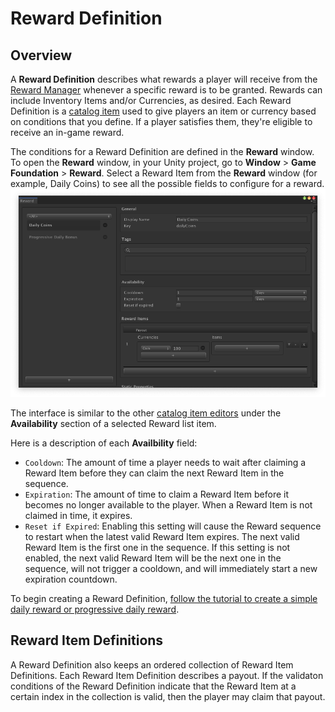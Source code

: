 # Reward Definition

## Overview

A __Reward Definition__ describes what rewards a player will receive from the [Reward Manager](../GameSystems/RewardManager.md) whenever a specific reward is to be granted.  Rewards can include Inventory Items and/or Currencies, as desired.  Each Reward Definition is a [catalog item] used to give players an item or currency based on conditions that you define. If a player satisfies them, they're eligible to receive an in-game reward.

The conditions for a Reward Definition are defined in the __Reward__ window. To open the __Reward__ window, in your Unity project, go to __Window__ > __Game Foundation__ > __Reward__. Select a Reward Item from the __Reward__ window (for example, Daily Coins) to see all the possible fields to configure for a reward. 
![Reward Editor Overview](../images/reward-editor-window-overview.png)

The interface is similar to the other [catalog item editors] under the __Availability__ section of a selected Reward list item.

Here is a description of each __Availbility__ field:

- `Cooldown`: The amount of time a player needs to wait after claiming a Reward Item before they can claim the next Reward Item in the sequence.
- `Expiration`: The amount of time to claim a Reward Item before it becomes no longer available to the player. When a Reward Item is not claimed in time, it expires.
- `Reset if Expired`: Enabling this setting will cause the Reward sequence to restart when the latest valid Reward Item expires. The next valid Reward Item is the first one in the sequence. If this setting is not enabled, the next valid Reward Item will be the next one in the sequence, will not trigger a cooldown, and will immediately start a new expiration countdown.

To begin creating a Reward Definition, [follow the tutorial to create a simple daily reward or progressive daily reward].

## Reward Item Definitions

A Reward Definition also keeps an ordered collection of Reward Item Definitions. Each Reward Item Definition describes a payout. If the validaton conditions of the Reward Definition indicate that the Reward Item at a certain index in the collection is valid, then the player may claim that payout.


[Follow the tutorial to create a simple daily reward or progressive daily reward]: ../Tutorials/17-CreatingRewards.md

[catalog item]: ../Catalog.md#Catalog-Items

[catalog item editors]: ../Catalog.md#Editor-Overview
